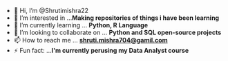 - 👋 Hi, I’m @Shrutimishra22
- 👀 I’m interested in ...**Making repositories of things i have been learning**
- 🌱 I’m currently learning ... **Python, R Language**
- 💞️ I’m looking to collaborate on ... **Python and SQL open-source projects**
- 📫 How to reach me ... **shruti.mishra704@gamil.com**
- ⚡ Fun fact: ...**I'm currently perusing my Data Analyst course**

<!---
Shrutimishra22/Shrutimishra22 is a ✨ special ✨ repository because its `README.md` (this file) appears on your GitHub profile.
You can click the Preview link to take a look at your changes.
--->
